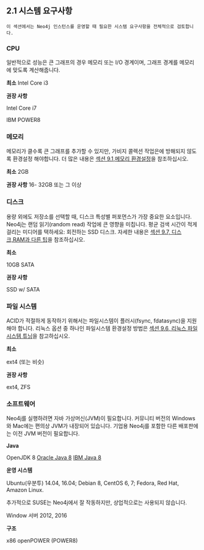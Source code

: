 
## 2.1 시스템 요구사항

```
이 섹션에서는 Neo4j 인스턴스를 운영할 때 필요한 시스템 요구사항을 전체적으로 검토합니다.
```

### CPU
일반적으로 성능은 큰 그래프의 경우 메모리 또는 I/O 경계이며, 그래프 경계를 메모리에 맞도록 계산해줍니다. 

**최소**
  Intel Core i3


**권장 사항**
  
  Intel Core i7

  IBM POWER8


### 메모리

메모리가 클수록 큰 그래프를 추가할 수 있지만, 가비지 콜렉션 작업은에 방해되지 않도록 환경설정 해야합니다. 더 많은 내용은 [섹션 9.1,메모리 환경설정](../performance/memory-configuration.md)을 참조하십시오. 

**최소**
  2GB

**권장 사항**
  16- 32GB 또는 그 이상

### 디스크

용량 외에도 저장소를 선택할 때, 디스크 특성별 퍼포먼스가 가장 중요한 요소입니다. Neo4j는 랜덤 읽기(random read) 작업에 큰 영향을 미칩니다. 평균 검색 시간이 적게 걸리는 미디어를 택하세요: 회전하는 SSD 디스크. 자세한 내용은 [섹션 9.7, 디스크,RAM과 다른 팁](../performance/disks-ram-and-other-tips.md)을 참조하십시오.  

**최소**
 
  10GB SATA

**권장 사항**

  SSD w/ SATA


### 파일 시스템

ACID가 적절하게 동작하기 위해서는 파일시스템이 플러시(fsync, fdatasync)을 지원해야 합니다. 리눅스 옵션 중 하나인 파일시스템 환경설정 방법은 [섹션 9.6, 리눅스 파일 시스템 튜닝](../performance/linux-file-system-tuning.md)을 참고하십시오.

**최소**

  ext4 (또는 비슷)

**권장 사항**
  
  ext4, ZFS


### 소프트웨어

 Neo4j를 실행하려면 자바 가상머신(JVM)이 필요합니다. 커뮤니티 버전의 Windows와 Mac에는 편의상 JVM가 내장되어 있습니다. 기업용 Neo4j를 포함한 다른 배포판에는 이전 JVM 버전이 필요합니다. 


**Java**

 OpenJDK 8
[Oracle Java 8](http://www.oracle.com/technetwork/java/javase/downloads/index.html)
[IBM Java 8](http://www.ibm.com/developerworks/java/jdk/)


**운영 시스템**

  Ubuntu(우분투) 14.04, 16.04; Debian 8, CentOS 6, 7; Fedora, Red Hat, Amazon Linux.

  추가적으로 SUSE는 Neo4j에서 잘 작동하지만, 상업적으로는 사용되지 않습니다. 
  
  Window 서버 2012, 2016


**구조**

  x86
  openPOWER (POWER8)





















